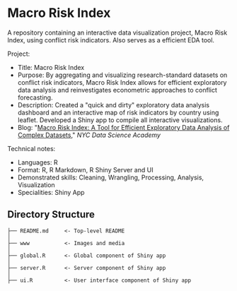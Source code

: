 # Macro Risk Index
A repository containing an interactive data visualization project, Macro Risk Index, using conflict risk indicators. Also serves as a efficient EDA tool.

Project:
* Title: Macro Risk Index
* Purpose: By aggregating and visualizing research-standard datasets on conflict risk indicators, Macro Risk Index allows for efficient exploratory data analysis and reinvestigates econometric approaches to conflict forecasting.
* Description: Created a "quick and dirty" exploratory data analysis dashboard and an interactive map of risk indicators by country using leaflet. Developed a Shiny app to compile all interactive visualizations.
* Blog: "[Macro Risk Index: A Tool for Efficient Exploratory Data Analysis of Complex Datasets](https://nycdatascience.com/blog/student-works/macro-risk-index-a-tool-for-efficient-exploratory-data-analysis-of-complex-datasets/)," *NYC Data Science Academy*

Technical notes:
* Languages: R
* Format: R, R Markdown, R Shiny Server and UI
* Demonstrated skills: Cleaning, Wrangling, Processing, Analysis, Visualization
* Specialities: Shiny App

## Directory Structure
```
├── README.md     <- Top-level README
│
├── www           <- Images and media
│
├── global.R      <- Global component of Shiny app
│
├── server.R      <- Server component of Shiny app
│                                           
├── ui.R          <- User interface component of Shiny app
```
